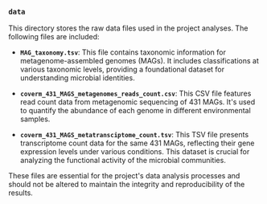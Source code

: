 ### `data`
This directory stores the raw data files used in the project analyses. The following files are included:

- **`MAG_taxonomy.tsv`**: This file contains taxonomic information for metagenome-assembled genomes (MAGs). It includes classifications at various taxonomic levels, providing a foundational dataset for understanding microbial identities.

- **`coverm_431_MAGS_metagenomes_reads_count.csv`**: This CSV file features read count data from metagenomic sequencing of 431 MAGs. It's used to quantify the abundance of each genome in different environmental samples.

- **`coverm_431_MAGS_metatransciptome_count.tsv`**: This TSV file presents transcriptome count data for the same 431 MAGs, reflecting their gene expression levels under various conditions. This dataset is crucial for analyzing the functional activity of the microbial communities.

These files are essential for the project's data analysis processes and should not be altered to maintain the integrity and reproducibility of the results.

